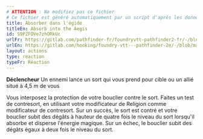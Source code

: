 ```yaml
---
# ATTENTION : Ne modifiez pas ce fichier
# Ce fichier est généré automatiquement par un script d'après les données du module Foundry VTT officiel et de sa traduction
title: Absorber dans l'égide
titleEn: Absorb into the Aegis
id: S9PZFOVe7zhORkUc
urlFr: https://gitlab.com/pathfinder-fr/foundryvtt-pathfinder2-fr/-/blob/master/data/actions/S9PZFOVe7zhORkUc.htm
urlEn: https://gitlab.com/hooking/foundry-vtt---pathfinder-2e/-/blob/master/packs/data/actions.db/absorb-into-the-aegis.json
layout: actions
type: reaction
typeFr: Réaction
---
```

**Déclencheur** Un ennemi lance un sort qui vous prend pour cible ou un allié situé à 4,5 m de vous

Vous interposez la protection de votre bouclier contre le sort. Faites un test de contresort, en utilisant votre modificateur de Religion comme modificateur de contresort. Sur un succès, le sort est contré et votre bouclier subit des dégâts à hauteur de quatre fois le niveau du sort lorsqu'il absorbe et disperse l'énergie magique. Sur un échec, le bouclier subit des dégâts égaux à deux fois le niveau du sort.
